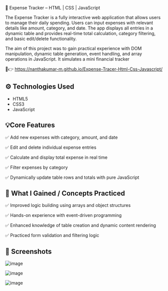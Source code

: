 
💸 Expense Tracker – HTML | CSS | JavaScript

The Expense Tracker is a fully interactive web application that allows users to manage their daily spending. Users can input expenses with relevant details like amount, category, and date. The app displays all entries in a dynamic table and provides real-time total calculation, category filtering, and basic edit/delete functionality.
 
 
The aim of this project was to gain practical experience with DOM manipulation, dynamic table generation, event handling, and array operations in JavaScript. It simulates a mini financial tracker 

🔗👉 https://nanthakumar-m.github.io/Expense-Tracer-Html-Css-Javascript/

## ⚙️ Technologies Used

- HTML5
- CSS3
- JavaScript

  
## 💡Core Features

✅ Add new expenses with category, amount, and date

✅ Edit and delete individual expense entries

✅ Calculate and display total expense in real time

✅ Filter expenses by category

✅ Dynamically update table rows and totals with pure JavaScript
 
 ## 🎯 What I Gained  / Concepts Practiced

✅ Improved logic building using arrays and object structures

✅ Hands-on experience with event-driven programming

✅ Enhanced knowledge of table creation and dynamic content rendering

✅ Practiced form validation and filtering logic

## 📸 Screenshots

![image](https://github.com/user-attachments/assets/751f2fb6-2962-423b-bc0f-0515027ddb42)

![image](https://github.com/user-attachments/assets/bd13a0b0-91e8-4e01-b62e-53ab8a81b2da)

![image](https://github.com/user-attachments/assets/81ec4ab1-beae-407e-91ee-a0a3a5d75c01)
